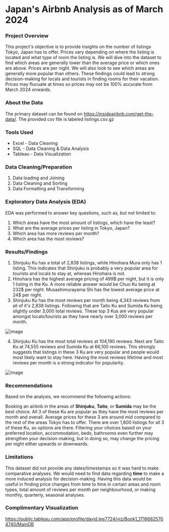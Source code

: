 # Japan's Airbnb Analysis as of March 2024

### Project Overview

This project's objective is to provide insights on the number of listings Tokyo, Japan has to offer. Prices vary depending on where the listing is located and what type of room the listing is. We will dive into the dataset to find which areas are generally lower than the average price or which ones are above. Prices are per night. We will also look to see which areas are generally more popular than others. These findings could lead to strong decision-making for locals and tourists in finding rooms for their vacation. Prices may flucuate at times so prices may not be 100% accurate from March 2024 onwards. 

### About the Data

The primary dataset can be found on <https://insideairbnb.com/get-the-data/>. The provided csv file is labeled listings.csv.gz

### Tools Used

- Excel - Data Cleaning
- SQL - Data Cleaning & Data Analysis
- Tableau - Data Visualization

### Data Cleaning/Preparation

1. Data loading and Joining
2. Data Cleaning and Sorting
3. Data Formatting and Transforming

### Exploratory Data Analysis (EDA)

EDA was performed to answer key questions, such as, but not limited to:

1. Which areas have the most amount of listings, which have the least?
2. What are the average prices per listing in Tokyo, Japan?
3. Which area has more reviews per month?
4. Which area has the most reviews?

### Results/Findings

1. Shinjuku Ku has a total of 2,838 listings, while Hinohara Mura only has 1 listing. This indicates that Shinjuku is probably a very popular area for tourists and locals to stay at, whereas Hinohara is not.
2. Hinohara has the highest average pricing of 499$ per night, but it is only 1 listing in the Ku. A more reliable answer would be Chuo Ku being at 232$ per night. Musashimurayama Shi has the lowest average price at 24$ per night. 
3. Shinjuku Ku has the most reviews per month being 4,343 reviews from all of it's 2,838 listings. Following that are Taito Ku and Sumida Ku being slightly under 3,000 total reviews. These top 3 Kus are very popular amongst locals/tourists as they have nearly over 3,000 reviews per month.

![image](https://github.com/DavidsDatabase/JapanAirbnb/assets/156726833/a072c585-80ab-481f-896e-414db6fd5a7d)

4. Shinjuku Ku has the most total reviews at 104,190 reviews. Next are Taito Ku at 74,555 reviews and Sumida Ku at 66,100 reviews. This strongly suggests that listings in these 3 Ku are very popular and people would most likely want to stay here. Having the most reviews lifetime and most reviews per month is a strong indicator for popularity. 

![image](https://github.com/DavidsDatabase/JapanAirbnb/assets/156726833/1d485e39-bce9-49f2-a697-a60193d9c1ac)


### Recommendations

Based on the analysis, we recommend the following actions:

Booking an airbnb in the areas of **Shinjuku**, **Taito**, or **Sumida** may be the best choice. All 3 of these Ku are popular as they have the most reviews per month and overall. Average prices for these 3 are around mid compared to the rest of the areas Tokyo has to offer. There are over 1,800 listings for all 3 of these Ku, so options are there. Filtering your choices based on your preferred location, accommodation, beds, bathrooms even further may strengthen your decision-making, but in doing so, may change the pricing per night either upwards or downwards. 

### Limitations

This dataset did not provide any dates/timestamps so it was hard to make comparative analyses. We would need to find data regarding **time** to make a more induced analysis for decision-making. Having this data would be useful in finding price changes from time to time in certain areas and room types, total amount of reviews per month per neighbourhood, or making monthly, quarterly, seasonal analyses. 

### Complimentary Visualization

[<https://public.tableau.com/app/profile/david.lee7724/viz/Book1_17166825704740/MainDB>](https://public.tableau.com/app/profile/david.lee7724/viz/Book1_17185811811610/Dashboard1)











